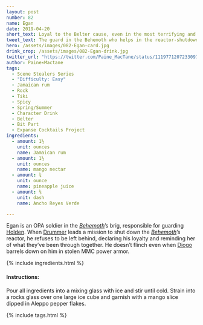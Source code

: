 ```yaml
---
layout: post
number: 82
name: Egan
date: 2019-04-20
short_text: Loyal to the Belter cause, even in the most terrifying and confusing situation.
tweet_text: The guard in the Behemoth who helps in the reactor-shutdown mission. Obssa Ahmed shows us with just a few words how dependable & loyal he is, and also gives us insight into how OPA members feel about Holden.
hero: /assets/images/082-Egan-card.jpg
drink_crop: /assets/images/082-Egan-drink.jpg
twitter_url: "https://twitter.com/Paine_MacTane/status/1119771207233097733"
author: Paine×Mactane
tags:
  - Scene Stealers Series
  - "Difficulty: Easy"
  - Jamaican rum
  - Rock
  - Tiki
  - Spicy
  - Spring/Summer
  - Character Drink
  - Belter
  - Bit Part
  - Expanse Cocktails Project
ingredients:
  - amount: 1½
    unit: ounces
    name: Jamaican rum
  - amount: 1½
    unit: ounces
    name: mango nectar
  - amount: ¾
    unit: ounce
    name: pineapple juice
  - amount: ⅜
    unit: dash
    name: Ancho Reyes Verde

---
```


Egan is an OPA soldier in the [*Behemoth*](/cocktails/2018/11/29/opas-behemoth/)’s brig, responsible for guarding [Holden](/cocktails/2018/04/12/james-holden/). When [Drummer](/cocktails/2017/11/14/camina-drummer) leads a mission to shut down the [*Behemoth*](/cocktails/2018/11/29/opas-behemoth/)’s reactor, he refuses to be left behind, declaring his loyalty and reminding her of what they’ve been through together. He doesn’t flinch even when [Diogo](/cocktails/2017/09/12/diogo-harari/) barrels down on him in stolen MMC power armor.

{% include ingredients.html %}

#### Instructions:

Pour all ingredients into a mixing glass with ice and stir until cold. Strain into a rocks glass over one large ice cube and garnish with a mango slice dipped in Aleppo pepper flakes.

{% include tags.html %}
